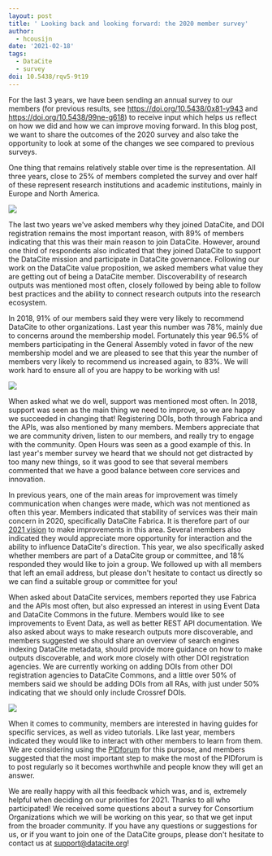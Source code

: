 ```yaml
---
layout: post
title: ' Looking back and looking forward: the 2020 member survey'
author:
  - hcousijn
date: '2021-02-18'
tags:
  - DataCite
  - survey
doi: 10.5438/rqv5-9t19
---
```

For the last 3 years, we have been sending an annual survey to our members (for previous results, see <https://doi.org/10.5438/0x81-y943> and <https://doi.org/10.5438/99ne-g618>) to receive input which helps us reflect on how we did and how we can improve moving forward. In this blog post, we want to share the outcomes of the 2020 survey and also take the opportunity to look at some of the changes we see compared to previous surveys.

One thing that remains relatively stable over time is the representation. All three years, close to 25% of members completed the survey and over half of these represent research institutions and academic institutions, mainly in Europe and North America.

![](/images/uploads/2020-image-1.png)

The last two years we've asked members why they joined DataCite, and DOI registration remains the most important reason, with 89% of members indicating that this was their main reason to join DataCite. However, around one third of respondents also indicated that they joined DataCite to support the DataCite mission and participate in DataCite governance. Following our work on the DataCite value proposition, we asked members what value they are getting out of being a DataCite member. Discoverability of research outputs was mentioned most often, closely followed by being able to follow best practices and the ability to connect research outputs into the research ecosystem.

In 2018, 91% of our members said they were very likely to recommend DataCite to other organizations. Last year this number was 78%, mainly due to concerns around the membership model. Fortunately this year 96.5% of members participating in the General Assembly voted in favor of the new membership model and we are pleased to see that this year the number of members very likely to recommend us increased again, to 83%. We will work hard to ensure all of you are happy to be working with us!

![](/images/uploads/2020-image-2.png)

When asked what we do well, support was mentioned most often. In 2018, support was seen as the main thing we need to improve, so we are happy we succeeded in changing that! Registering DOIs, both through Fabrica and the APIs, was also mentioned by many members. Members appreciate that we are community driven, listen to our members, and really try to engage with the community. Open Hours was seen as a good example of this. In last year's member survey we heard that we should not get distracted by too many new things, so it was good to see that several members commented that we have a good balance between core services and innovation.

In previous years, one of the main areas for improvement was timely communication when changes were made, which was not mentioned as often this year. Members indicated that stability of services was their main concern in 2020, specifically DataCite Fabrica. It is therefore part of our [2021 vision](https://doi.org/10.5438/t9t1-yt25) to make improvements in this area. Several members also indicated they would appreciate more opportunity for interaction and the ability to influence DataCite's direction. This year, we also specifically asked whether members are part of a DataCite group or committee, and 18% responded they would like to join a group. We followed up with all members that left an email address, but please don't hesitate to contact us directly so we can find a suitable group or committee for you!

When asked about DataCite services, members reported they use Fabrica and the APIs most often, but also expressed an interest in using Event Data and DataCite Commons in the future. Members would like to see improvements to Event Data, as well as better REST API documentation. We also asked about ways to make research outputs more discoverable, and members suggested we should share an overview of search engines indexing DataCite metadata, should provide more guidance on how to make outputs discoverable, and work more closely with other DOI registration agencies. We are currently working on adding DOIs from other DOI registration agencies to DataCite Commons, and a little over 50% of members said we should be adding DOIs from all RAs, with just under 50% indicating that we should only include Crossref DOIs.

![](/images/uploads/2020-image-3.png)

When it comes to community, members are interested in having guides for specific services, as well as video tutorials. Like last year, members indicated they would like to interact with other members to learn from them. We are considering using the [PIDforum](https://www.pidforum.org) for this purpose, and members suggested that the most important step to make the most of the PIDforum is to post regularly so it becomes worthwhile and people know they will get an answer.

We are really happy with all this feedback which was, and is, extremely helpful when deciding on our priorities for 2021. Thanks to all who participated! We received some questions about a survey for Consortium Organizations which we will be working on this year, so that we get input from the broader community. If you have any questions or suggestions for us, or if you want to join one of the DataCite groups, please don't hesitate to contact us at support@datacite.org!
